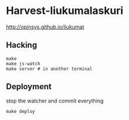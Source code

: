
# Harvest-liukumalaskuri

<http://opinsys.github.io/liukumat>

## Hacking

    make
    make js-watch
    make server # in another terminal

## Deployment 

stop the watcher and commit everything

    make deploy

